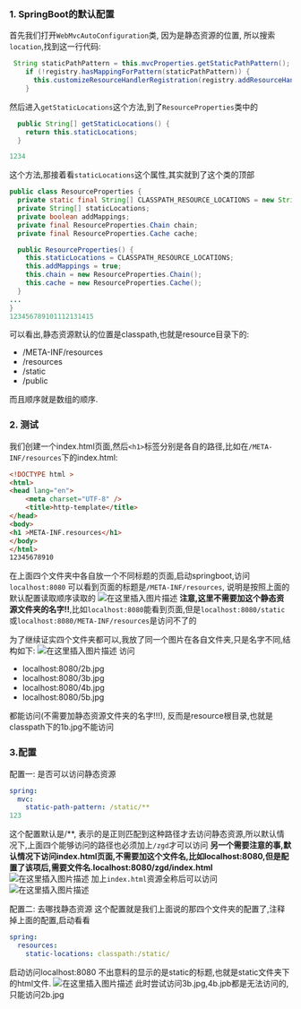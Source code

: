 ### 1. SpringBoot的默认配置

首先我们打开`WebMvcAutoConfiguration`类, 因为是静态资源的位置, 所以搜索`location`,找到这一行代码:

```java
 String staticPathPattern = this.mvcProperties.getStaticPathPattern();
    if (!registry.hasMappingForPattern(staticPathPattern)) {
      this.customizeResourceHandlerRegistration(registry.addResourceHandler(new String[]{staticPathPattern}).addResourceLocations(getResourceLocations(this.resourceProperties.getStaticLocations())).setCachePeriod(this.getSeconds(cachePeriod)).setCacheControl(cacheControl));
    }
```

然后进入`getStaticLocations`这个方法,到了`ResourceProperties`类中的

```java
  public String[] getStaticLocations() {
    return this.staticLocations;
  }

1234
```

这个方法,那接着看`staticLocations`这个属性,其实就到了这个类的顶部

```java
public class ResourceProperties {
  private static final String[] CLASSPATH_RESOURCE_LOCATIONS = new String[]{"classpath:/META-INF/resources/", "classpath:/resources/", "classpath:/static/", "classpath:/public/"};
  private String[] staticLocations;
  private boolean addMappings;
  private final ResourceProperties.Chain chain;
  private final ResourceProperties.Cache cache;

  public ResourceProperties() {
    this.staticLocations = CLASSPATH_RESOURCE_LOCATIONS;
    this.addMappings = true;
    this.chain = new ResourceProperties.Chain();
    this.cache = new ResourceProperties.Cache();
  }
...
}
123456789101112131415
```

可以看出,静态资源默认的位置是classpath,也就是resource目录下的:

- /META-INF/resources
- /resources
- /static
- /public

而且顺序就是数组的顺序.

### 2. 测试

我们创建一个index.html页面,然后`<h1>`标签分别是各自的路径,比如在`/META-INF/resources`下的index.html:

```html
<!DOCTYPE html >
<html>
<head lang="en">
    <meta charset="UTF-8" />
    <title>http-template</title>
</head>
<body>
<h1 >META-INF.resources</h1>
</body>
</html>
12345678910
```

在上面四个文件夹中各自放一个不同标题的页面,启动springboot,访问`localhost:8080`
可以看到页面的标题是`/META-INF/resources`, 说明是按照上面的默认配置读取顺序读取的
![在这里插入图片描述](https://img-blog.csdnimg.cn/20190320134209874.png)
**注意,这里不需要加这个静态资源文件夹的名字!!**,比如`localhost:8080`能看到页面,但是`localhost:8080/static`或`localhost:8080/META-INF/resources`是访问不了的

为了继续证实四个文件夹都可以,我放了同一个图片在各自文件夹,只是名字不同,结构如下:
![在这里插入图片描述](https://img-blog.csdnimg.cn/20190320112329245.png)
访问

- localhost:8080/2b.jpg
- localhost:8080/3b.jpg
- localhost:8080/4b.jpg
- localhost:8080/5b.jpg

都能访问(不需要加静态资源文件夹的名字!!!), 反而是resource根目录,也就是classpath下的1b.jpg不能访问

### 3.配置

配置一: 是否可以访问静态资源

```yml
spring:
  mvc:
    static-path-pattern: /static/**
123
```

这个配置默认是/**, 表示的是正则匹配到这种路径才去访问静态资源,所以默认情况下,上面四个能够访问的路径也必须加上`/zgd`才可以访问
**另一个需要注意的事,默认情况下访问index.html页面,不需要加这个文件名,比如localhost:8080,但是配置了该项后,需要文件名.localhost:8080/zgd/index.html**
![在这里插入图片描述](https://img-blog.csdnimg.cn/20190320112408852.png?x-oss-process=image/watermark,type_ZmFuZ3poZW5naGVpdGk,shadow_10,text_aHR0cHM6Ly9ibG9nLmNzZG4ubmV0L3p6emdkXzY2Ng==,size_16,color_FFFFFF,t_70)
加上`index.html`资源全称后可以访问
![在这里插入图片描述](https://img-blog.csdnimg.cn/20190320134332590.png?x-oss-process=image/watermark,type_ZmFuZ3poZW5naGVpdGk,shadow_10,text_aHR0cHM6Ly9ibG9nLmNzZG4ubmV0L3p6emdkXzY2Ng==,size_16,color_FFFFFF,t_70)

配置二: 去哪找静态资源
这个配置就是我们上面说的那四个文件夹的配置了,注释掉上面的配置,启动看看

```yml
spring:
  resources:
    static-locations: classpath:/static/
```

启动访问localhost:8080
不出意料的显示的是static的标题,也就是static文件夹下的html文件.
![在这里插入图片描述](https://img-blog.csdnimg.cn/20190320134341403.png?x-oss-process=image/watermark,type_ZmFuZ3poZW5naGVpdGk,shadow_10,text_aHR0cHM6Ly9ibG9nLmNzZG4ubmV0L3p6emdkXzY2Ng==,size_16,color_FFFFFF,t_70)
此时尝试访问3b.jpg,4b.jpb都是无法访问的,只能访问2b.jpg